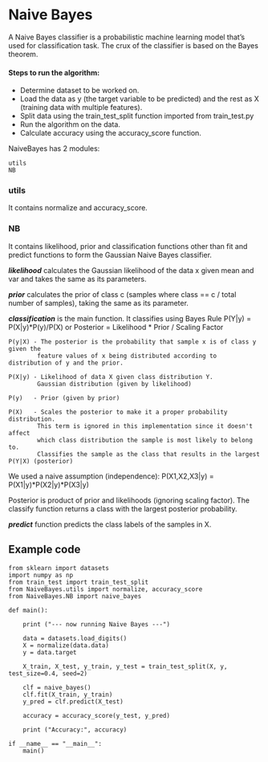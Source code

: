 # Naive Bayes

A Naive Bayes classifier is a probabilistic machine learning model that’s used for classification task. The crux of the classifier is based on the Bayes theorem.


#### Steps to run the algorithm:

- Determine dataset to be worked on.
- Load the data as y (the target variable to be predicted) and the rest as X (training data with multiple features).
- Split data using the train_test_split function imported from train_test.py
- Run the algorithm on the data.
- Calculate accuracy using the accuracy_score function.


NaiveBayes has 2 modules:
```
utils
NB
```


### utils

It contains normalize and accuracy_score.


### NB

It contains likelihood, prior and classification functions other than fit and predict functions to form the Gaussian Naive Bayes classifier.

***likelihood*** calculates the Gaussian likelihood of the data x given mean and var and takes the same as its parameters.

***prior*** calculates the prior of class c (samples where class == c / total number of samples), taking the same as its parameter.

***classification*** is the main function. It classifies using Bayes Rule P(Y|y) = P(X|y)*P(y)/P(X) or Posterior = Likelihood * Prior / Scaling Factor
```
P(y|X) - The posterior is the probability that sample x is of class y given the
        feature values of x being distributed according to distribution of y and the prior.
        
P(X|y) - Likelihood of data X given class distribution Y.
        Gaussian distribution (given by likelihood)
        
P(y)   - Prior (given by prior)

P(X)   - Scales the posterior to make it a proper probability distribution.
        This term is ignored in this implementation since it doesn't affect
        which class distribution the sample is most likely to belong to.
        Classifies the sample as the class that results in the largest P(Y|X) (posterior)
```
We used a naive assumption (independence): P(X1,X2,X3|y) = P(X1|y)*P(X2|y)*P(X3|y)

Posterior is product of prior and likelihoods (ignoring scaling factor).
The classify function returns a class with the largest posterior probability.

***predict*** function predicts the class labels of the samples in X.


## Example code
```
from sklearn import datasets
import numpy as np
from train_test import train_test_split
from NaiveBayes.utils import normalize, accuracy_score
from NaiveBayes.NB import naive_bayes

def main():

    print ("--- now running Naive Bayes ---")

    data = datasets.load_digits()
    X = normalize(data.data)
    y = data.target

    X_train, X_test, y_train, y_test = train_test_split(X, y, test_size=0.4, seed=2)

    clf = naive_bayes()
    clf.fit(X_train, y_train)
    y_pred = clf.predict(X_test)

    accuracy = accuracy_score(y_test, y_pred)

    print ("Accuracy:", accuracy)
    
if __name__ == "__main__":
    main()
```
